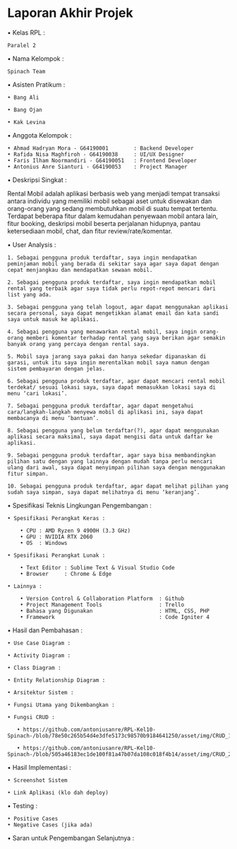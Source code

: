 # Laporan Akhir Projek

• Kelas RPL :

    Paralel 2

• Nama Kelompok :

    Spinach Team

• Asisten Pratikum :

    • Bang Ali
    
    • Bang Ojan
    
    • Kak Levina

• Anggota Kelompok :

    • Ahmad Hadryan Mora - G64190001        : Backend Developer
    • Rafida Nisa Maghfiroh - G64190038     : UI/UX Designer
    • Faris Ilham Noormandiri - G64190051   : Frontend Developer
    • Antonius Anre Sianturi - G64190053    : Project Manager
    
    
• Deskripsi Singkat :

   Rental Mobil adalah aplikasi berbasis web yang menjadi tempat transaksi antara individu yang memiliki mobil sebagai aset untuk disewakan dan orang-orang yang sedang     membutuhkan mobil di suatu tempat tertentu. Terdapat beberapa fitur dalam kemudahan penyewaan mobil antara lain, fitur booking, deskripsi mobil beserta perjalanan hidupnya, pantau ketersediaan mobil, chat, dan fitur review/rate/komentar.
    
• User Analysis :

    1. Sebagai pengguna produk terdaftar, saya ingin mendapatkan peminjaman mobil yang berada di sekitar saya agar saya dapat dengan cepat menjangkau dan mendapatkan sewaan mobil.
    
    2. Sebagai pengguna produk terdaftar, saya ingin mendapatkan mobil rental yang terbaik agar saya tidak perlu repot-repot mencari dari list yang ada.
    
    3. Sebagai pengguna yang telah logout, agar dapat menggunakan aplikasi secara personal, saya dapat mengetikkan alamat email dan kata sandi saya untuk masuk ke aplikasi.
    
    4. Sebagai pengguna yang menawarkan rental mobil, saya ingin orang-orang memberi komentar terhadap rental yang saya berikan agar semakin banyak orang yang percaya dengan rental saya.
    
    5. Mobil saya jarang saya pakai dan hanya sekedar dipanaskan di garasi, untuk itu saya ingin merentalkan mobil saya namun dengan sistem pembayaran dengan jelas.
    
    6. Sebagai pengguna produk terdaftar, agar dapat mencari rental mobil terdekat/ sesuai lokasi saya, saya dapat memasukkan lokasi saya di menu ‘cari lokasi’.
    
    7. Sebagai pengguna produk terdaftar, agar dapat mengetahui cara/langkah-langkah menyewa mobil di aplikasi ini, saya dapat membacanya di menu ‘bantuan’.
    
    8. Sebagai pengguna yang belum terdaftar(?), agar dapat menggunakan aplikasi secara maksimal, saya dapat mengisi data untuk daftar ke aplikasi.
    
    9. Sebagai pengguna produk terdaftar, agar saya bisa membandingkan pilihan satu dengan yang lainnya dengan mudah tanpa perlu mencari ulang dari awal, saya dapat menyimpan pilihan saya dengan menggunakan fitur simpan.
    
    10. Sebagai pengguna produk terdaftar, agar dapat melihat pilihan yang sudah saya simpan, saya dapat melihatnya di menu ‘keranjang’.
    
• Spesifikasi Teknis Lingkungan Pengembangan :
    
    • Spesifikasi Perangkat Keras :
    
        • CPU : AMD Ryzen 9 4900H (3.3 GHz)
        • GPU : NVIDIA RTX 2060
        • OS  : Windows
    
    • Spesifikasi Perangkat Lunak :
    
        • Text Editor : Sublime Text & Visual Studio Code
        • Browser     : Chrome & Edge
        
    • Lainnya :
        
        • Version Control & Collaboration Platform  : Github
        • Project Management Tools                  : Trello
        • Bahasa yang Digunakan                     : HTML, CSS, PHP
        • Framework                                 : Code Igniter 4

• Hasil dan Pembahasan :

    • Use Case Diagram :
        
    • Activity Diagram :
     
    • Class Diagram :
    
    • Entity Relationship Diagram :
    
    • Arsitektur Sistem : 
    
    • Fungsi Utama yang Dikembangkan :
    
    • Fungsi CRUD :
    
       • https://github.com/antoniusanre/RPL-Kel10-Spinach-/blob/78e50c265b54d4e3dfe5173c98570b9184641250/asset/img/CRUD_1.png
        
       • https://github.com/antoniusanre/RPL-Kel10-Spinach-/blob/505a46183ec1de100f81a47b07da108c018f4b14/asset/img/CRUD_2.png

• Hasil Implementasi :

    • Screenshot Sistem
    
    • Link Aplikasi (klo dah deploy)

• Testing :

    • Positive Cases
    • Negative Cases (jika ada)
    
• Saran untuk Pengembangan Selanjutnya :

    
